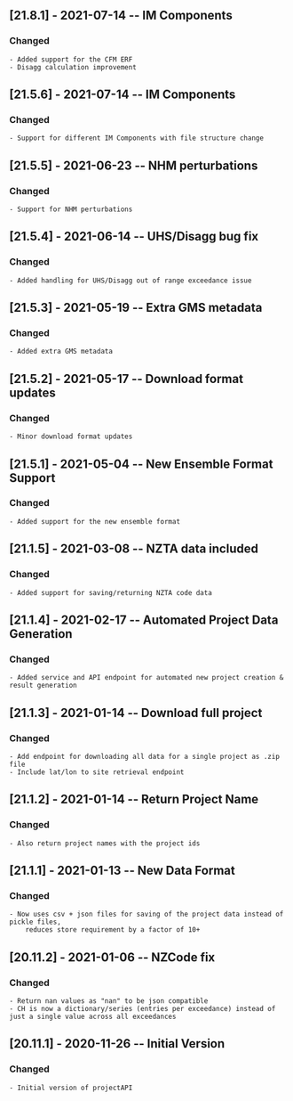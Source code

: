 ## [21.8.1] - 2021-07-14 -- IM Components
### Changed
    - Added support for the CFM ERF
    - Disagg calculation improvement

## [21.5.6] - 2021-07-14 -- IM Components
### Changed
    - Support for different IM Components with file structure change

## [21.5.5] - 2021-06-23 -- NHM perturbations
### Changed
    - Support for NHM perturbations

## [21.5.4] - 2021-06-14 -- UHS/Disagg bug fix 
### Changed
    - Added handling for UHS/Disagg out of range exceedance issue

## [21.5.3] - 2021-05-19 -- Extra GMS metadata 
### Changed
    - Added extra GMS metadata

## [21.5.2] - 2021-05-17 -- Download format updates 
### Changed
    - Minor download format updates

## [21.5.1] - 2021-05-04 -- New Ensemble Format Support 
### Changed
    - Added support for the new ensemble format

## [21.1.5] - 2021-03-08 -- NZTA data included 
### Changed
    - Added support for saving/returning NZTA code data

## [21.1.4] - 2021-02-17 -- Automated Project Data Generation
### Changed
    - Added service and API endpoint for automated new project creation & result generation

## [21.1.3] - 2021-01-14 -- Download full project
### Changed
    - Add endpoint for downloading all data for a single project as .zip file
    - Include lat/lon to site retrieval endpoint

## [21.1.2] - 2021-01-14 -- Return Project Name
### Changed
    - Also return project names with the project ids

## [21.1.1] - 2021-01-13 -- New Data Format
### Changed
    - Now uses csv + json files for saving of the project data instead of pickle files, 
        reduces store requirement by a factor of 10+

## [20.11.2] - 2021-01-06 -- NZCode fix
### Changed
    - Return nan values as "nan" to be json compatible
    - CH is now a dictionary/series (entries per exceedance) instead of just a single value across all exceedances

## [20.11.1] - 2020-11-26 -- Initial Version
### Changed
	- Initial version of projectAPI
